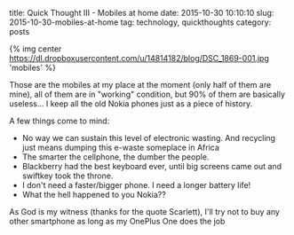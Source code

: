 title: Quick Thought III - Mobiles at home
date: 2015-10-30 10:10:10
slug: 2015-10-30-mobiles-at-home
tag: technology, quickthoughts
category: posts

{% img center https://dl.dropboxusercontent.com/u/14814182/blog/DSC_1869-001.jpg 'mobiles' %}

Those are the mobiles at my place at the moment (only half of them are mine), all of them are in "working" condition, but 90% of them are basically useless... I keep all the old Nokia phones just as a piece of history. 

A few things come to mind:

- No way we can sustain this level of electronic wasting. And recycling just means dumping this e-waste someplace in Africa 
- The smarter the cellphone, the dumber the people.
- Blackberry had the best keyboard ever, until big screens came out and swiftkey took the throne. 
- I don't need a faster/bigger phone. I need a longer battery life!
- What the hell happened to you Nokia?? 
 
As God is my witness (thanks for the quote Scarlett), I'll try not to buy any other smartphone as long as my OnePlus One does the job
